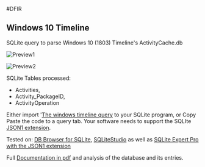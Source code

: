 <!-- saved from url=(0023) https://github.com/kacos2000/WindowsTimeline --> 
#DFIR 

## Windows 10 Timeline

SQLite query to parse Windows 10 (1803) Timeline's ActivityCache.db


![Preview1](https://github.com/kacos2000/WindowsTimeline/blob/master/Preview1.png)


![Preview2](https://github.com/kacos2000/WindowsTimeline/blob/master/Preview2.png)


SQLite Tables processed:

- Activities,
- Activity_PackageID,
- ActivityOperation

Either import '[The windows timeline query](WindowsTimeline.sql) to your SQLite program, or Copy Paste the code to a query tab.
Your software needs to support the SQLIte [JSON1 extension](https://www.sqlite.org/json1.html).

Tested on:
[DB Browser for SQLite](http://sqlitebrowser.org/),
[SQLiteStudio](https://sqlitestudio.pl/index.rvt) as well as
[SQLite Expert Pro with the JSON1 extension](http://www.sqliteexpert.com/extensions/)

Full [Documentation in pdf](WindowsTimeline.pdf) and analysis of the database and its entries.


